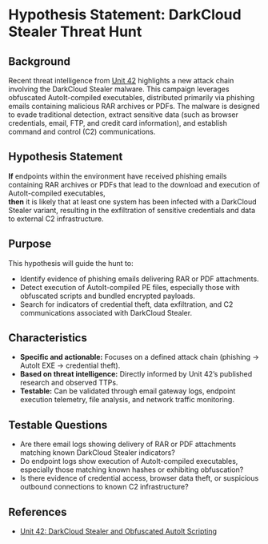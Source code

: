# Hypothesis Statement: DarkCloud Stealer Threat Hunt

## Background

Recent threat intelligence from [Unit 42](https://unit42.paloaltonetworks.com/darkcloud-stealer-and-obfuscated-autoit-scripting/) highlights a new attack chain involving the DarkCloud Stealer malware. This campaign leverages obfuscated AutoIt-compiled executables, distributed primarily via phishing emails containing malicious RAR archives or PDFs. The malware is designed to evade traditional detection, extract sensitive data (such as browser credentials, email, FTP, and credit card information), and establish command and control (C2) communications.

## Hypothesis Statement

**If** endpoints within the environment have received phishing emails containing RAR archives or PDFs that lead to the download and execution of AutoIt-compiled executables,  
**then** it is likely that at least one system has been infected with a DarkCloud Stealer variant, resulting in the exfiltration of sensitive credentials and data to external C2 infrastructure.

## Purpose

This hypothesis will guide the hunt to:

- Identify evidence of phishing emails delivering RAR or PDF attachments.
- Detect execution of AutoIt-compiled PE files, especially those with obfuscated scripts and bundled encrypted payloads.
- Search for indicators of credential theft, data exfiltration, and C2 communications associated with DarkCloud Stealer.

## Characteristics

- **Specific and actionable:** Focuses on a defined attack chain (phishing → AutoIt EXE → credential theft).
- **Based on threat intelligence:** Directly informed by Unit 42’s published research and observed TTPs.
- **Testable:** Can be validated through email gateway logs, endpoint execution telemetry, file analysis, and network traffic monitoring.

## Testable Questions

- Are there email logs showing delivery of RAR or PDF attachments matching known DarkCloud Stealer indicators?
- Do endpoint logs show execution of AutoIt-compiled executables, especially those matching known hashes or exhibiting obfuscation?
- Is there evidence of credential access, browser data theft, or suspicious outbound connections to known C2 infrastructure?

## References

- [Unit 42: DarkCloud Stealer and Obfuscated AutoIt Scripting](https://unit42.paloaltonetworks.com/darkcloud-stealer-and-obfuscated-autoit-scripting/)
